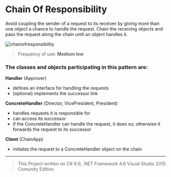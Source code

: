 # Chain Of Responsibility

Avoid coupling the sender of a request to its receiver by giving more than one object a chance to handle the request. Chain the receiving objects and pass the request along the chain until an object handles it.

![chainofresponsibility](https://cloud.githubusercontent.com/assets/24522089/25088692/3d1812b2-2389-11e7-8bb7-7df1ee58813a.png)

> Frequency of use: **Medium low**

### The classes and objects participating in this pattern are:

**Handler**   (Approver)
* defines an interface for handling the requests
* (optional) implements the successor link

**ConcreteHandler**  (Director, VicePresident, President)
* handles requests it is responsible for
* can access its successor
* if the ConcreteHandler can handle the request, it does so; otherwise it forwards the request to its successor

**Client**   (ChainApp)
* initiates the request to a ConcreteHandler object on the chain

-------------------------------------------------------------------------------------------



> This Project written on C# 6.0, .NET Framework 4.6 Visual Studio 2015 Comunity Edition
